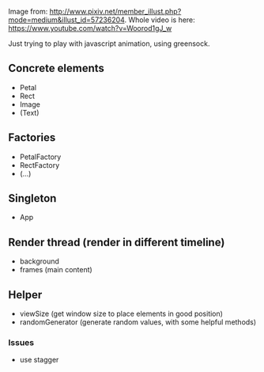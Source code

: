 
Image from: http://www.pixiv.net/member_illust.php?mode=medium&illust_id=57236204.
Whole video is here: https://www.youtube.com/watch?v=Woorod1gJ_w

Just trying to play with javascript animation, using greensock.

## Concrete elements
* Petal
* Rect
* Image
* (Text)

## Factories
* PetalFactory
* RectFactory
* (...)

## Singleton
* App

## Render thread (render in different timeline)
* background
* frames (main content)

## Helper
* viewSize (get window size to place elements in good position)
* randomGenerator (generate random values, with some helpful methods)


### Issues
* use stagger

